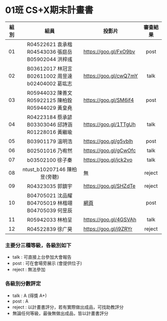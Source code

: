 # 01班 CS+X期末計畫書

組別 | 組員 | 投影片 | 審查結果
:--:|:----:| ----- | :----:
01|R04522621 袁承楷<br>R04543036 張庭岳<br>B05902044 洪梓彧 | https://goo.gl/FxO9bv | post
02|B03612017 林冠言<br>B02611002 周昱達<br>b02404002 葛竑志 | https://goo.gl/cwQ7mY | talk
03|R05944032 陳善文<br>R05922125 陳柏銓<br>R05944029 黃皇堯 | https://goo.gl/SM6if4 | post
04|R04223184 蔡承諺<br>B03303046 邱詩涵<br>R01228016 黃繼瑜 | https://goo.gl/1TTgUh | talk
05|B03901179 溫明浩 | https://goo.gl/g5vblh | post
06|B02501016 乃宥然 | https://goo.gl/gCwOfc | talk
07|b03502100 徐子秦	| https://goo.gl/jck2vo | talk
08|ntust_b10207146 陳柏昱(旁聽) | 無 | reject
09|R04323035 郭鎮宇 |https://goo.gl/SHZdTe | reject
10|B04705021 沈品耀<br>B04705019 林楷翊<br>B04705039 何昱辰 | [網頁](https://kaiyee0.github.io/movie_master/proposal.html) | post
11|R05942033 林柏呈	| https://goo.gl/4GSVAh | talk
12|R04522839 徐广昊	| https://goo.gl/j9ZRYr | reject


### 主要分三種等級，各級別如下

* talk : 可直接上台參加大會報告
* post : 可在會場旁展示 (會提供位子)
* reject : 無法參加 

### 各級別分數評定

* talk : A (得獎 A+)
* post : A
* reject : 以計畫書評分，若有實際做出成品，可找助教評分
* 無論任何等級，最後無做出成品，皆以計畫書評分